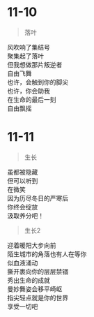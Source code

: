 
# 11-10

> 落叶

风吹响了集结号   
聚集起了落叶   
但我想做那片叛逆者   
自由飞舞    
也许，会触到你的脚尖   
也许，你会助我   
在生命的最后一刻   
自由飘摇   


# 11-11

> 生长   

虽都被隐藏  
但可以听到   
在微笑   
因为历尽冬日的严寒后   
你终会绽放     
汲取养分吧！   


> 生长2    

迎着暖阳大步向前    
陌生城市的角落也有人在等你     
似血液涌动      
撕开裹向你的层层禁锢     
秀出生命的成就      
曼妙舞姿会移平崎岖  
指尖轻点就是你的世界  
享受一切吧       
